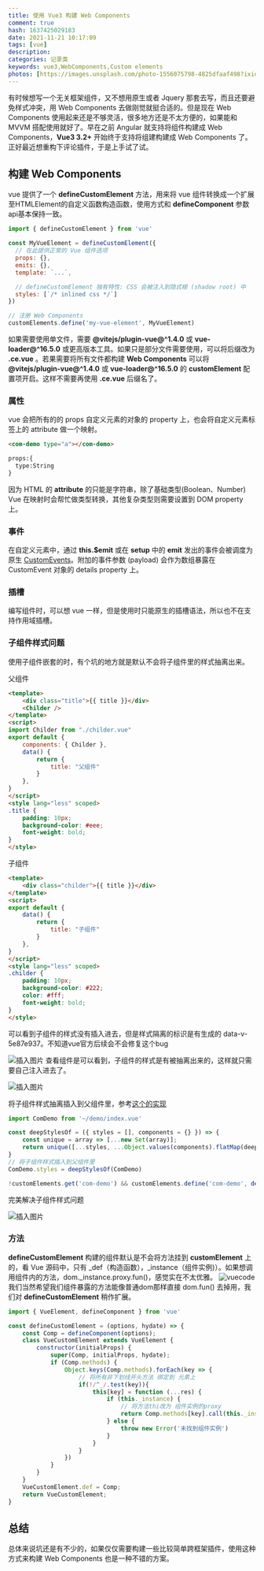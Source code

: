 ```yaml
---
title: 使用 Vue3 构建 Web Components
comment: true
hash: 1637425029183
date: 2021-11-21 10:17:09
tags: [vue]
description:
categories: 记录类
keywords: vue3,WebComponents,Custom elements
photos: [https://images.unsplash.com/photo-1556075798-4825dfaaf498?ixid=Mnw4OTgyNHwwfDF8c2VhcmNofDN8fHZ1ZXxlbnwwfHx8fDE2NDk2Njg5NzY&ixlib=rb-1.2.1&w=750&dpi=2]
---
```

有时候想写一个无关框架组件，又不想用原生或者 Jquery 那套去写，而且还要避免样式冲突，用 Web Components 去做刚觉就挺合适的。但是现在 Web Components 使用起来还是不够灵活，很多地方还是不太方便的，如果能和 MVVM 搭配使用就好了。早在之前 Angular 就支持将组件构建成 Web Components，**Vue3 3.2+** 开始终于支持将组建构建成 Web Components 了。正好最近想重构下评论插件，于是上手试了试。
<!--more-->
## 构建 Web Components
vue 提供了一个 **defineCustomElement** 方法，用来将 vue 组件转换成一个扩展至HTMLElement的自定义函数构造函数，使用方式和 **defineComponent** 参数api基本保持一致。
``` js
import { defineCustomElement } from 'vue' 

const MyVueElement = defineCustomElement({
  // 在此提供正常的 Vue 组件选项
  props: {},
  emits: {},
  template: `...`,

  // defineCustomElement 独有特性: CSS 会被注入到隐式根 (shadow root) 中
  styles: [`/* inlined css */`]
})

// 注册 Web Components
customElements.define('my-vue-element', MyVueElement)
```
如果需要使用单文件，需要 **@vitejs/plugin-vue@^1.4.0** 或 **vue-loader@^16.5.0** 或更高版本工具。如果只是部分文件需要使用，可以将后缀改为 **.ce.vue** 。若果需要将所有文件都构建 **Web Components** 可以将 **@vitejs/plugin-vue@^1.4.0** 或 **vue-loader@^16.5.0** 的 **customElement** 配置项开启。这样不需要再使用 **.ce.vue** 后缀名了。

### 属性
vue 会把所有的的 props 自定义元素的对象的 property 上，也会将自定义元素标签上的 attribute 做一个映射。
```html
<com-demo type="a"></com-demo>

props:{
  type:String
}
```
因为 HTML 的 **attribute** 的只能是字符串，除了基础类型(Boolean、Number) Vue 在映射时会帮忙做类型转换，其他复杂类型则需要设置到 DOM property 上。

### 事件
在自定义元素中，通过 **this.$emit** 或在 **setup** 中的 **emit** 发出的事件会被调度为原生 [CustomEvents](https://developer.mozilla.org/en-US/docs/Web/Events/Creating_and_triggering_events#adding_custom_data_%E2%80%93_customevent)。附加的事件参数 (payload) 会作为数组暴露在 CustomEvent 对象的 details property 上。

### 插槽
编写组件时，可以想 vue 一样，但是使用时只能原生的插槽语法，所以也不在支持作用域插槽。

### 子组件样式问题
使用子组件嵌套的时，有个坑的地方就是默认不会将子组件里的样式抽离出来。

父组件
``` html
<template>
    <div class="title">{{ title }}</div>
    <Childer />
</template>
<script>
import Childer from "./childer.vue"
export default {
    components: { Childer },
    data() {
        return {
            title: "父组件"
        }
    },
}
</script>
<style lang="less" scoped>
.title {
    padding: 10px;
    background-color: #eee;
    font-weight: bold;
}
</style>
```
子组件
``` html
<template>
    <div class="childer">{{ title }}</div>
</template>
<script>
export default {
    data() {
        return {
            title: "子组件"
        }
    },
}
</script>
<style lang="less" scoped>
.childer {
    padding: 10px;
    background-color: #222;
    color: #fff;
    font-weight: bold;
}
</style>
```
可以看到子组件的样式没有插入进去，但是样式隔离的标识是有生成的 data-v-5e87e937。不知道vue官方后续会不会修复这个bug

![插入图片](/images/posts/vue_web_components/pic_1637475879404.png)
查看组件是可以看到，子组件的样式是有被抽离出来的，这样就只需要自己注入进去了。

![插入图片](/images/posts/vue_web_components/pic_1637476488307.png)

将子组件样式抽离插入到父组件里，参考[这个的实现](https://github.com/vuejs/vue-loader/issues/1881)

``` js
import ComDemo from '~/demo/index.vue'

const deepStylesOf = ({ styles = [], components = {} }) => {
    const unique = array => [...new Set(array)];
    return unique([...styles, ...Object.values(components).flatMap(deepStylesOf)]);
}
// 将子组件样式插入到父组件里
ComDemo.styles = deepStylesOf(ComDemo)

!customElements.get('com-demo') && customElements.define('com-demo', defineCustomElement(ComDemo))
```
完美解决子组件样式问题

![插入图片](/images/posts/vue_web_components/pic_1637477447787.png)

### 方法
**defineCustomElement** 构建的组件默认是不会将方法挂到 **customElement** 上的，看 Vue 源码中，只有 _def（构造函数），_instance（组件实例)）。如果想调用组件内的方法，dom._instance.proxy.fun()，感觉实在不太优雅。
![vuecode](/images/posts/vue_web_components/pic_1638631915396.png)
我们当然希望我们组件暴露的方法能像普通dom那样直接 dom.fun() 去掉用，我们对 **defineCustomElement** 稍作扩展。
``` js
import { VueElement, defineComponent } from 'vue'

const defineCustomElement = (options, hydate) => {
    const Comp = defineComponent(options);
    class VueCustomElement extends VueElement {
        constructor(initialProps) {
            super(Comp, initialProps, hydate);
            if (Comp.methods) {
                Object.keys(Comp.methods).forEach(key => {
                    // 将所有非下划线开头方法 绑定到 元素上
                    if(!/^_/.test(key)){
                        this[key] = function (...res) {
                            if (this._instance) {
                                // 将方法thi改为 组件实例的proxy
                                return Comp.methods[key].call(this._instance.proxy, ...res)
                            } else {
                                throw new Error('未找到组件实例')
                            }
                        }
                    }
                })
            }
        }
    }
    VueCustomElement.def = Comp;
    return VueCustomElement;
}
```

## 总结
总体来说坑还是有不少的，如果仅仅需要构建一些比较简单跨框架插件，使用这种方式来构建 Web Components 也是一种不错的方案。